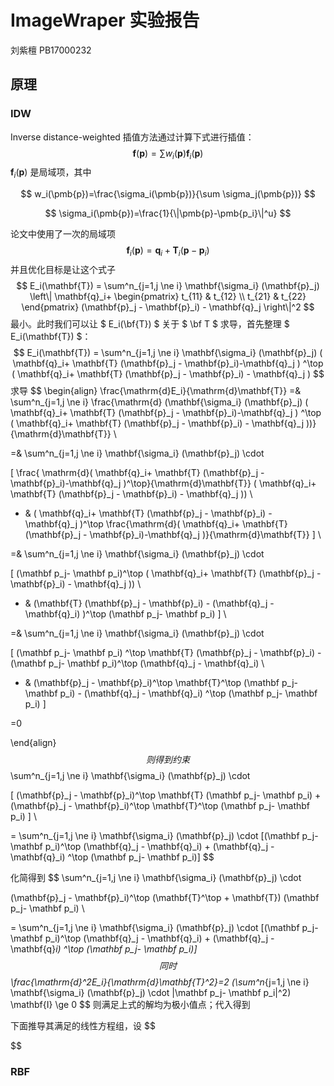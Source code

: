# ImageWraper 实验报告

刘紫檀 PB17000232

## 原理

### IDW

Inverse distance-weighted 插值方法通过计算下式进行插值：
$$
\pmb{f}(\pmb{p})=\sum w_i(\pmb{p})\pmb{f}_i(\pmb{p})
$$
$\pmb{f}_i(\pmb{p})$ 是局域项，其中

$$
w_i(\pmb{p})=\frac{\sigma_i(\pmb{p})}{\sum \sigma_j(\pmb{p})}
$$

$$
\sigma_i(\pmb{p})=\frac{1}{\|\pmb{p}-\pmb{p_i}\|^u}
$$

论文中使用了一次的局域项
$$
\pmb f_i( \pmb p)= \pmb q_i+ \pmb T_i(  \pmb p- \pmb p_i)
$$
并且优化目标是让这个式子
$$
E_i(\mathbf{T}) = \sum^n_{j=1,j \ne i} \mathbf{\sigma_i} (\mathbf{p}_j) \left\| \mathbf{q}_i+ \begin{pmatrix} t_{11} & t_{12} \\ t_{21} & t_{22}  \end{pmatrix} (\mathbf{p}_j - \mathbf{p}_i) - \mathbf{q}_j \right\|^2
$$
最小。此时我们可以让 $ E_i(\bf{T}) $ 关于 $ \bf T $  求导，首先整理 $ E_i(\mathbf{T}) $：
$$
E_i(\mathbf{T}) = \sum^n_{j=1,j \ne i} \mathbf{\sigma_i} (\mathbf{p}_j) ( \mathbf{q}_i+ \mathbf{T} (\mathbf{p}_j - \mathbf{p}_i)-\mathbf{q}_j ) ^\top ( \mathbf{q}_i+ \mathbf{T} (\mathbf{p}_j - \mathbf{p}_i) - \mathbf{q}_j )
$$
求导
$$
\begin{align}
\frac{\mathrm{d}E_i}{\mathrm{d}\mathbf{T}} =& \sum^n_{j=1,j \ne i} \frac{\mathrm{d} (\mathbf{\sigma_i} (\mathbf{p}_j) ( \mathbf{q}_i+ \mathbf{T} (\mathbf{p}_j - \mathbf{p}_i)-\mathbf{q}_j ) ^\top ( \mathbf{q}_i+ \mathbf{T} (\mathbf{p}_j - \mathbf{p}_i) - \mathbf{q}_j ))} {\mathrm{d}\mathbf{T}} \\


=& \sum^n_{j=1,j \ne i} \mathbf{\sigma_i} (\mathbf{p}_j) \cdot 

[ \frac{ \mathrm{d}( \mathbf{q}_i+ \mathbf{T} (\mathbf{p}_j - \mathbf{p}_i)-\mathbf{q}_j )^\top}{\mathrm{d}\mathbf{T}}  ( \mathbf{q}_i+ \mathbf{T} (\mathbf{p}_j - \mathbf{p}_i) - \mathbf{q}_j )) \\ 

+ & ( \mathbf{q}_i+ \mathbf{T} (\mathbf{p}_j - \mathbf{p}_i) - \mathbf{q}_j )^\top \frac{\mathrm{d}( \mathbf{q}_i+ \mathbf{T} (\mathbf{p}_j - \mathbf{p}_i)-\mathbf{q}_j )}{\mathrm{d}\mathbf{T}}   ] \\

=& \sum^n_{j=1,j \ne i} \mathbf{\sigma_i} (\mathbf{p}_j) \cdot 

[ (\mathbf p_j- \mathbf p_i)^\top  ( \mathbf{q}_i+ \mathbf{T} (\mathbf{p}_j - \mathbf{p}_i) - \mathbf{q}_j )) \\ 

+ & (\mathbf{T} (\mathbf{p}_j - \mathbf{p}_i) - (\mathbf{q}_j -  \mathbf{q}_i) )^\top  (\mathbf p_j- \mathbf p_i) ] \\

=& \sum^n_{j=1,j \ne i} \mathbf{\sigma_i} (\mathbf{p}_j) \cdot 

[ (\mathbf p_j- \mathbf p_i) ^\top \mathbf{T} (\mathbf{p}_j - \mathbf{p}_i)  - (\mathbf p_j- \mathbf p_i)^\top (\mathbf{q}_j - \mathbf{q}_i) \\ 

+ & (\mathbf{p}_j - \mathbf{p}_i)^\top \mathbf{T}^\top  (\mathbf p_j- \mathbf p_i) - (\mathbf{q}_j -  \mathbf{q}_i) ^\top (\mathbf p_j- \mathbf p_i) ] 

=0

\end{align}
$$
则得到约束
$$
\sum^n_{j=1,j \ne i} \mathbf{\sigma_i} (\mathbf{p}_j) \cdot 

[ (\mathbf{p}_j - \mathbf{p}_i)^\top \mathbf{T} (\mathbf p_j- \mathbf p_i)  +  (\mathbf{p}_j - \mathbf{p}_i)^\top \mathbf{T}^\top  (\mathbf p_j- \mathbf p_i) ] \\

= \sum^n_{j=1,j \ne i}  \mathbf{\sigma_i} (\mathbf{p}_j) \cdot  [(\mathbf p_j- \mathbf p_i)^\top (\mathbf{q}_j - \mathbf{q}_i) + (\mathbf{q}_j -  \mathbf{q}_i) ^\top (\mathbf p_j- \mathbf p_i)]
$$

化简得到
$$
\sum^n_{j=1,j \ne i} \mathbf{\sigma_i} (\mathbf{p}_j) \cdot 

 (\mathbf{p}_j - \mathbf{p}_i)^\top (\mathbf{T}^\top  +  \mathbf{T}) (\mathbf p_j- \mathbf p_i)      \\

= \sum^n_{j=1,j \ne i}  \mathbf{\sigma_i} (\mathbf{p}_j) \cdot  [(\mathbf p_j- \mathbf p_i)^\top (\mathbf{q}_j - \mathbf{q}_i) + (\mathbf{q}_j -  \mathbf{q}_i) ^\top (\mathbf p_j- \mathbf p_i)]
$$
同时
$$
\frac{\mathrm{d}^2E_i}{\mathrm{d}\mathbf{T}^2}=2 (\sum^n_{j=1,j \ne i} \mathbf{\sigma_i} (\mathbf{p}_j) \cdot \|\mathbf p_j- \mathbf p_i\|^2)  \mathbf{I} \ge 0
$$
则满足上式的解均为极小值点；代入得到



下面推导其满足的线性方程组，设
$$

$$




### RBF




